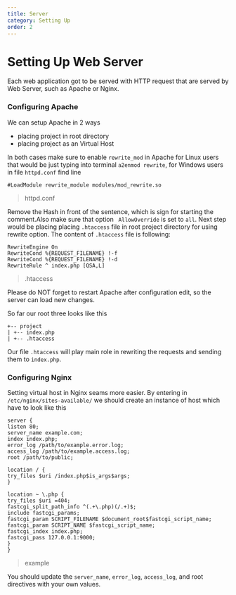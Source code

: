 ```yaml
---
title: Server
category: Setting Up
order: 2
---
```

# Setting Up Web Server

Each web application got to be served with HTTP request that are served by Web Server, such as Apache or Nginx.

### Configuring Apache

We can setup Apache in 2 ways
- placing project in root directory
- placing project as an Virtual Host

In both cases make sure to enable `rewrite_mod` in Apache for Linux users that would be just typing into terminal `a2enmod rewrite`, for Windows users in file `httpd.conf` find line
```
#LoadModule rewrite_module modules/mod_rewrite.so
```
> httpd.conf

Remove the Hash in front of the sentence, which is sign for starting the comment.Also make sure that option ` AllowOverride` is set to `all`. Next step would be placing placing `.htaccess` file in root project directory for using rewrite option. The content of `.htaccess` file is following:

```~~~
RewriteEngine On
RewriteCond %{REQUEST_FILENAME} !-f
RewriteCond %{REQUEST_FILENAME} !-d
RewriteRule ^ index.php [QSA,L]
```
> .htaccess

Please do NOT forget to restart Apache after configuration edit, so the server can load new changes.

So far our root three looks like this

```text
+-- project
| +-- index.php
| +-- .htaccess
```
Our file `.htaccess` will play main role in rewriting the requests and sending them to `index.php`.

### Configuring Nginx

Setting virtual host in Nginx seams more easier. By entering in `/etc/nginx/sites-available/` we should create an instance of host which have to look like this
```
server {
listen 80;
server_name example.com;
index index.php;
error_log /path/to/example.error.log;
access_log /path/to/example.access.log;
root /path/to/public;

location / {
try_files $uri /index.php$is_args$args;
}

location ~ \.php {
try_files $uri =404;
fastcgi_split_path_info ^(.+\.php)(/.+)$;
include fastcgi_params;
fastcgi_param SCRIPT_FILENAME $document_root$fastcgi_script_name;
fastcgi_param SCRIPT_NAME $fastcgi_script_name;
fastcgi_index index.php;
fastcgi_pass 127.0.0.1:9000;
}
}
```
> example

You should update the `server_name`, `error_log`, `access_log`, and root directives with your own values.

